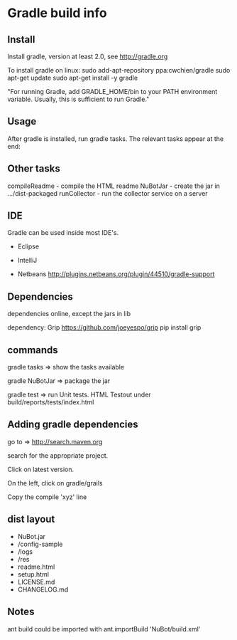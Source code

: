 # Gradle build info

## Install

Install gradle, version at least 2.0, see http://gradle.org

To install gradle on linux:
 sudo add-apt-repository ppa:cwchien/gradle
 sudo apt-get update
 sudo apt-get install -y gradle

"For running Gradle, add GRADLE_HOME/bin to your PATH environment variable. Usually, this is sufficient to run Gradle."

## Usage

After gradle is installed, run gradle tasks. The relevant tasks appear at the end:

Other tasks
-----------
compileReadme - compile the HTML readme
NuBotJar - create the jar in .../dist-packaged
runCollector - run the collector service on a server


## IDE

Gradle can be used inside most IDE's.

* Eclipse

* IntelliJ

* Netbeans
http://plugins.netbeans.org/plugin/44510/gradle-support

## Dependencies

dependencies online, except the jars in lib

dependency: Grip
 https://github.com/joeyespo/grip
 pip install grip

## commands

gradle tasks => show the tasks available

gradle NuBotJar => package the jar

gradle test => run Unit tests. HTML Testout under build/reports/tests/index.html

## Adding gradle dependencies

go to => http://search.maven.org
 
search for the appropriate project.

Click on latest version.

On the left, click on gradle/grails

Copy the compile 'xyz' line

## dist layout

 * NuBot.jar
 * /config-sample
* /logs
* /res
* readme.html
* setup.html
* LICENSE.md
* CHANGELOG.md

## Notes

ant build could be imported with
ant.importBuild 'NuBot/build.xml'
